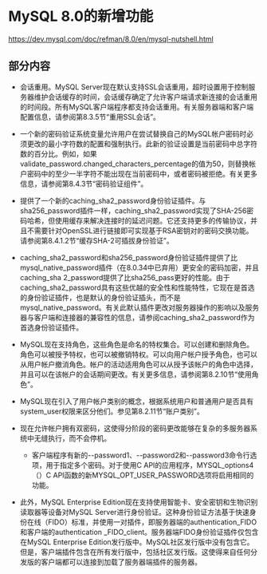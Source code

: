 # MySQL 8.0的新增功能

<https://dev.mysql.com/doc/refman/8.0/en/mysql-nutshell.html>

## 部分内容

- 会话重用。MySQL Server现在默认支持SSL会话重用，超时设置用于控制服务器维护会话缓存的时间，会话缓存确定了允许客户端请求新连接的会话重用的时间段。所有MySQL客户端程序都支持会话重用。有关服务器端和客户端配置信息，请参阅第8.3.5节“重用SSL会话”。

- 一个新的密码验证系统变量允许用户在尝试替换自己的MySQL帐户密码时必须更改的最小字符数的配置和强制执行。此新的验证设置是当前密码中总字符数的百分比。例如，如果validate_password.changed_characters_percentage的值为50，则替换帐户密码中的至少一半字符不能出现在当前密码中，或者密码被拒绝。有关更多信息，请参阅第8.4.3节“密码验证组件”。

- 提供了一个新的caching_sha2_password身份验证插件。与sha256_password插件一样，caching_sha2_password实现了SHA-256密码哈希，但使用缓存来解决连接时的延迟问题。它还支持更多的传输协议，并且不需要针对OpenSSL进行链接即可实现基于RSA密钥对的密码交换功能。请参阅第8.4.1.2节“缓存SHA-2可插拔身份验证”。
- caching_sha2_password和sha256_password身份验证插件提供了比mysql_native_password插件（在8.0.34中已弃用）更安全的密码加密，并且caching_sha 2_password提供了比sha256_pass更好的性能。由于caching_sha2_password具有这些优越的安全性和性能特性，它现在是首选的身份验证插件，也是默认的身份验证插头，而不是mysql_native_password。有关此默认插件更改对服务器操作的影响以及服务器与客户端和连接器的兼容性的信息，请参阅caching_sha2_password作为首选身份验证插件。

- MySQL现在支持角色，这些角色是命名的特权集合。可以创建和删除角色。角色可以被授予特权，也可以被撤销特权。可以向用户帐户授予角色，也可以从用户帐户撤消角色。帐户的活动适用角色可以从授予该帐户的角色中选择，并且可以在该帐户的会话期间更改。有关更多信息，请参阅第8.2.10节“使用角色”。

- MySQL现在引入了用户帐户类别的概念，根据系统用户和普通用户是否具有system_user权限来区分他们。参见第8.2.11节“账户类别”。

- 现在允许帐户拥有双密码，这使得分阶段的密码更改能够在复杂的多服务器系统中无缝执行，而不会停机。
  - 客户端程序有新的--password1、--password2和--password3命令行选项，用于指定多个密码。对于使用C API的应用程序，MYSQL_options4（）C API函数的新MYSQL_OPT_USER_PASSWORD选项将启用相同的功能。

- 此外，MySQL Enterprise Edition现在支持使用智能卡、安全密钥和生物识别读取器等设备对MySQL Server进行身份验证。这种身份验证方法基于快速身份在线（FIDO）标准，并使用一对插件，即服务器端的authentication_FIDO和客户端的authentication _FIDO_client。服务器端FIDO身份验证插件仅包含在MySQL Enterprise Edition发行版中。MySQL社区发行版中没有包含它。但是，客户端插件包含在所有发行版中，包括社区发行版。这使得来自任何分发版的客户端都可以连接到加载了服务器端插件的服务器。

